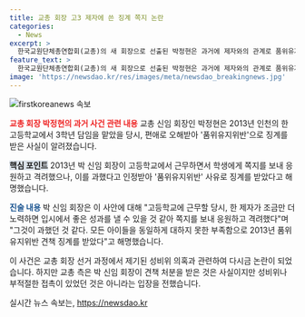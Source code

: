 ```yaml
---
title: 교총 회장 고3 제자에 쓴 징계 쪽지 논란
categories:
  - News
excerpt: >
  한국교원단체총연합회(교총)의 새 회장으로 선출된 박정현은 과거에 제자와의 관계로 품위유지위반 징계를 받은 적이 있는 것으로 알려졌다. 교총 선거과정에서는 성비위 의혹도 제기되었지만, 박 회장은 특정 학생에게 보낸 쪽지가 편애라는 민원으로 징계를 받은 것이라고 주장했다. 교총은 박 회장이 견책 처분을 받았지만 성비위나 부적절한 접촉은 없었다고 주장하며 박 회장이 사퇴할 사안은 아니라고 밝혔다. 박 회장은 자신의 행동을 과거 품위유지위반으로 인정하고 해명했다. 이에도 불구하고 학생들의 주장으로 논란이 계속되고 있다.
feature_text: >
  한국교원단체총연합회(교총)의 새 회장으로 선출된 박정현은 과거에 제자와의 관계로 품위유지위반 징계를 받은 적이 있는 것으로 알려졌다. 교총 선거과정에서는 성비위 의혹도 제기되었지만, 박 회장은 특정 학생에게 보낸 쪽지가 편애라는 민원으로 징계를 받은 것이라고 주장했다. 교총은 박 회장이 견책 처분을 받았지만 성비위나 부적절한 접촉은 없었다고 주장하며 박 회장이 사퇴할 사안은 아니라고 밝혔다. 박 회장은 자신의 행동을 과거 품위유지위반으로 인정하고 해명했다. 이에도 불구하고 학생들의 주장으로 논란이 계속되고 있다.
image: 'https://newsdao.kr/res/images/meta/newsdao_breakingnews.jpg'
---
```


<p><img src="https://newsdao.kr/res/images/meta/newsdao_breakingnews.jpg" alt="firstkoreanews 속보" /></p>

<p><b><span style="color: #ee2323;">교총 회장 박정현의 과거 사건 관련 내용</span></b>
교총 신임 회장인 박정현은 2013년 인천의 한 고등학교에서 3학년 담임을 맡았을 당시, 편애로 오해받아 '품위유지위반'으로 징계를 받은 사실이 알려졌습니다.</p>

<p><b><span style="background-color: #21538527;">핵심 포인트</span></b>
2013년 박 신임 회장이 고등학교에서 근무하면서 학생에게 쪽지를 보내 응원하고 격려했으나, 이를 과했다고 인정받아 '품위유지위반' 사유로 징계를 받았다고 해명했습니다.</p>

<p><b><span style="color: #1a5490;">진술 내용</span></b>
박 신임 회장은 이 사안에 대해 "고등학교에 근무할 당시, 한 제자가 조금만 더 노력하면 입시에서 좋은 성과를 낼 수 있을 것 같아 쪽지를 보내 응원하고 격려했다"며 "그것이 과했던 것 같다. 모든 아이들을 동일하게 대하지 못한 부족함으로 2013년 품위유지위반 견책 징계를 받았다"고 해명했습니다.</p>

<p>이 사건은 교총 회장 선거 과정에서 제기된 성비위 의혹과 관련하여 다시금 논란이 되었습니다. 하지만 교총 측은 박 신임 회장이 견책 처분을 받은 것은 사실이지만 성비위나 부적절한 접촉이 있었던 것은 아니라는 입장을 전했습니다.</p>
실시간 뉴스 속보는, <a href="https://newsdao.kr" rel="dofollow">https://newsdao.kr</a>



